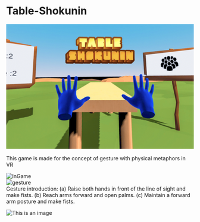 # Table-Shokunin  
![MainPic](/2.jpg)

This game is made for the concept of gesture with physical metaphors in VR  

![InGame](https://imgur.com/ITKN5R4)  
![gesture](https://imgur.com/jqSeOtg)  
Gesture introduction: (a) Raise both hands in front of the line of sight and make fists. (b) Reach arms forward and open palms. (c) Maintain a forward arm posture and make fists.

![This is an image](https://myoctocat.com/assets/images/base-octocat.svg)


